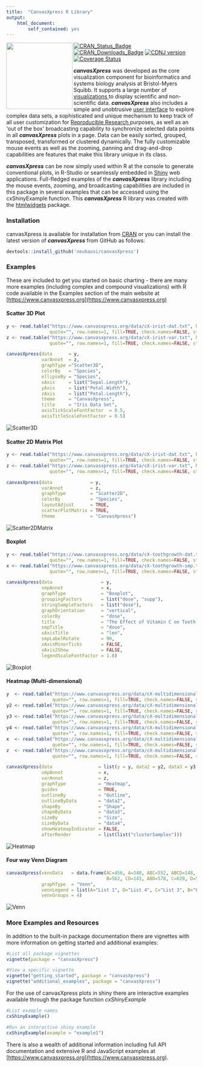 ```yaml
---
title:  "CanvasXpress R Library"
output: 
    html_document:
        self_contained: yes
---
```


<a href="https://www.canvasxpress.org"><img src="vignettes/images/hexagon.jpg" align="left" width="175"></a>

<!-- Badge Location -->
[![CRAN_Status_Badge](https://www.r-pkg.org/badges/version/canvasXpress?color=9bc2cf)](https://cran.r-project.org/package=canvasXpress)
[![CRAN_Downloads_Badge](https://cranlogs.r-pkg.org/badges/grand-total/canvasXpress?color=9bc2cf)](https://cran.r-project.org/package=canvasXpress)
[![CDNJ version](https://img.shields.io/cdnjs/v/canvasXpress.svg)](https://cdnjs.com/libraries/canvasXpress)
[![Coverage Status](https://img.shields.io/codecov/c/gh/cb4ds/canvasXpress/master.svg)](https://app.codecov.io/gh/cb4ds/canvasXpress?branch=master)
<!-- End Badges -->

***canvasXpress*** was developed as the core visualization component for bioinformatics and systems biology analysis
at Bristol-Myers Squibb. It supports a large number of [visualizations ](https://www.canvasxpress.org/examples.html) to display scientific and non-scientific
data. ***canvasXpress*** also includes a simple and unobtrusive [user interface](https://www.canvasxpress.org/docs/interface.html) to explore complex data sets, a sophisticated and unique mechanism to keep track of all user customization for [Reproducible Research ](https://www.canvasxpress.org/docs/audit.html) purposes, as well as an 'out of the box'
broadcasting capability to synchronize selected data points in all ***canvasXpress*** plots in a page. Data can
be easily sorted, grouped, transposed, transformed or clustered dynamically. The fully customizable mouse events
as well as the zooming, panning and drag-and-drop capabilities are features that make this library unique in its
class.

***canvasXpress*** can be now simply used within R at the console to generate conventional plots, in R-Studio
or seamlessly embedded in [Shiny](https://shiny.posit.co) web applications. Full-fledged examples of the ***canvasXpress*** library including the mouse events, zooming, and broadcasting capabilities are included in this package in several examples that can be accessed using the cxShinyExample function.  This ***canvasXpress*** R library was created with the [htmlwidgets](https://github.com/ramnathv/htmlwidgets) package.

### Installation

canvasXpress is available for installation from 
[CRAN](https://CRAN.R-project.org/package=canvasXpress) or you can install the
latest version of ***canvasXpress*** from GitHub as follows:

```r
devtools::install_github('neuhausi/canvasXpress')
```

### Examples

These are included to get you started on basic charting - there are many more
examples (including complex and compound visualizations) with R code available 
in the Examples section of the main website at 
[https://www.canvasxpress.org](https://www.canvasxpress.org)

#### Scatter 3D Plot

```r
y <- read.table("https://www.canvasxpress.org/data/cX-irist-dat.txt", header=TRUE, sep="\t", 
                quote="", row.names=1, fill=TRUE, check.names=FALSE, stringsAsFactors=FALSE)
z <- read.table("https://www.canvasxpress.org/data/cX-irist-var.txt", header=TRUE, sep= "\t", 
                quote="", row.names=1, fill=TRUE, check.names=FALSE, stringsAsFactors=FALSE)

canvasXpress(data      = y,
             varAnnot  = z,
             graphType ="Scatter3D",
             colorBy   = "Species",
             ellipseBy = "Species",
             xAxis     = list("Sepal.Length"),
             yAxis     = list("Petal.Width"),
             zAxis     = list("Petal.Length"),
             theme     = "CanvasXpress",
             title     = "Iris Data Set",
             axisTickScaleFontFactor  = 0.5,
             axisTitleScaleFontFactor = 0.5)
```
![Scatter3D](vignettes/images/R-Scatter3D.jpg)

#### Scatter 2D Matrix Plot

```r
y <- read.table("https://www.canvasxpress.org/data/cX-irist-dat.txt", header=TRUE, sep="\t", 
                quote="", row.names=1, fill=TRUE, check.names=FALSE, stringsAsFactors=FALSE)
z <- read.table("https://www.canvasxpress.org/data/cX-irist-var.txt", header=TRUE, sep= "\t", 
                quote="", row.names=1, fill=TRUE, check.names=FALSE, stringsAsFactors=FALSE)

canvasXpress(data              = y,
             varAnnot          = z,
             graphType         = "Scatter2D",
             colorBy           = "Species",
             layoutAdjust      = TRUE,
             scatterPlotMatrix = TRUE,
             theme             = "CanvasXpress")
```
![Scatter2DMatrix](vignettes/images/R-Scatter2DMatrix.jpg)

#### Boxplot

```r
y <- read.table("https://www.canvasxpress.org/data/cX-toothgrowth-dat.txt", header=TRUE, sep="\t", 
                quote="", row.names=1, fill=TRUE, check.names=FALSE, stringsAsFactors=FALSE)
x <- read.table("https://www.canvasxpress.org/data/cX-toothgrowth-smp.txt", header=TRUE, sep="\t", 
                quote="", row.names=1, fill=TRUE, check.names=FALSE, stringsAsFactors=FALSE)

canvasXpress(data                  = y,
             smpAnnot              = x,
             graphType             = "Boxplot",
             groupingFactors       = list("dose", "supp"),
             stringSampleFactors   = list("dose"),
             graphOrientation      = "vertical",
             colorBy               = "dose",
             title                 = "The Effect of Vitamin C on Tooth Growth in Guinea Pigs",
             smpTitle              = "dose",
             xAxisTitle            = "len",
             smpLabelRotate        = 90,
             xAxisMinorTicks       = FALSE,
             xAxis2Show            = FALSE,
             legendScaleFontFactor = 1.8)
```
![Boxplot](vignettes/images/R-Boxplot.jpg)

#### Heatmap (Multi-dimensional)

```r
y  <- read.table("https://www.canvasxpress.org/data/cX-multidimensionalheatmap-dat.txt", header=TRUE, sep="\t", 
                 quote="", row.names=1, fill=TRUE, check.names=FALSE, stringsAsFactors=FALSE)
y2 <- read.table("https://www.canvasxpress.org/data/cX-multidimensionalheatmap-dat2.txt", header=TRUE, sep="\t", 
                 quote="", row.names=1, fill=TRUE, check.names=FALSE, stringsAsFactors=FALSE)
y3 <- read.table("https://www.canvasxpress.org/data/cX-multidimensionalheatmap-dat3.txt", header=TRUE, sep="\t", 
                 quote="", row.names=1, fill=TRUE, check.names=FALSE, stringsAsFactors=FALSE)
y4 <- read.table("https://www.canvasxpress.org/data/cX-multidimensionalheatmap-dat4.txt", header=TRUE, sep="\t", 
                 quote="", row.names=1, fill=TRUE, check.names=FALSE, stringsAsFactors=FALSE)
x  <- read.table("https://www.canvasxpress.org/data/cX-multidimensionalheatmap-smp.txt", header=TRUE, sep= "\t", 
                 quote="", row.names=1, fill=TRUE, check.names=FALSE, stringsAsFactors=FALSE)
z  <- read.table("https://www.canvasxpress.org/data/cX-multidimensionalheatmap-var.txt", header=TRUE, sep= "\t", 
                 quote="", row.names=1, fill=TRUE, check.names=FALSE, stringsAsFactors=FALSE)

canvasXpress(data                 = list(y = y, data2 = y2, data3 = y3, data4 = y4),
             smpAnnot             = x,
             varAnnot             = z,
             graphType            = "Heatmap",
             guides               = TRUE,
             outlineBy            = "Outline",
             outlineByData        = "data2",
             shapeBy              = "Shape",
             shapeByData          = "data3",
             sizeBy               = "Size",
             sizeByData           = "data4",
             showHeatmapIndicator = FALSE,
             afterRender          = list(list("clusterSamples")))
```
![Heatmap](vignettes/images/R-Heatmap.jpg)

#### Four way Venn Diagram

```r
canvasXpress(vennData   = data.frame(AC=456, A=340, ABC=552, ABCD=148, BC=915, ACD=298, BCD=613, 
                                     B=562, CD=143, ABD=578, C=620, D=592, AB=639, BD=354, AD=257),
             graphType  = "Venn",
             vennLegend = list(A="List 1", D="List 4", C="List 3", B="List 2"),
             vennGroups = 4)
```
![Venn](vignettes/images/R-Venn.jpg)


### More Examples and Resources

In addition to the built-in package documentation there are vignettes with 
more information on getting started and additional examples:

```r
#List all package vignettes
vignette(package = "canvasXpress")

#View a specific vignette
vignette("getting_started", package = "canvasXpress")
vignette("additional_examples", package = "canvasXpress")
```

For the use of canvasXpress plots in shiny there are interactive examples available through the
package function *cxShinyExample*

```r
#List example names
cxShinyExample()

#Run an interactive shiny example
cxShinyExample(example = "example1")
```

There is also a wealth of additional information including full API documentation 
and extensive R and JavaScript examples at [https://www.canvasxpress.org](https://www.canvasxpress.org).
